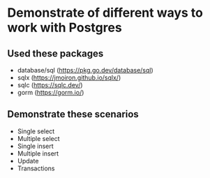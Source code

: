 # Demonstrate of different ways to work with Postgres

## Used these packages

- database/sql (https://pkg.go.dev/database/sql)
- sqlx (https://jmoiron.github.io/sqlx/)
- sqlc (https://sqlc.dev/)
- gorm (https://gorm.io/)


## Demonstrate these scenarios
- Single select
- Multiple select
- Single insert
- Multiple insert
- Update
- Transactions